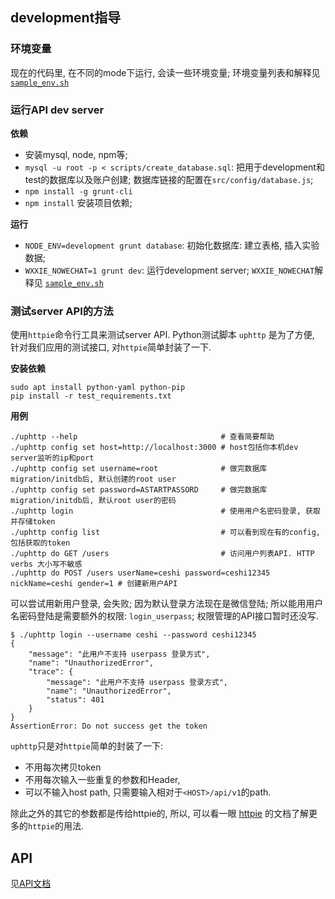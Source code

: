 development指导
------------

### 环境变量

现在的代码里, 在不同的mode下运行, 会读一些环境变量; 环境变量列表和解释见 [`sample_env.sh`](./sample_env.sh)

### 运行API dev server

**依赖**

* 安装mysql, node, npm等;
* ``mysql -u root -p < scripts/create_database.sql``: 把用于development和test的数据库以及账户创建; 数据库链接的配置在``src/config/database.js``;
* ``npm install -g grunt-cli``
* ``npm install`` 安装项目依赖;

**运行**

* ``NODE_ENV=development grunt database``: 初始化数据库: 建立表格, 插入实验数据;
* ``WXXIE_NOWECHAT=1 grunt dev``: 运行development server; ``WXXIE_NOWECHAT``解释见 [`sample_env.sh`](./sample_env.sh)

### 测试server API的方法

使用`httpie`命令行工具来测试server API. Python测试脚本 `uphttp` 是为了方便, 针对我们应用的测试接口, 对`httpie`简单封装了一下. 

**安装依赖**
```
sudo apt install python-yaml python-pip
pip install -r test_requirements.txt
```

**用例**
```
./uphttp --help                                # 查看简要帮助
./uphttp config set host=http://localhost:3000 # host包括你本机dev server监听的ip和port
./uphttp config set username=root              # 做完数据库migration/initdb后, 默认创建的root user
./uphttp config set password=ASTARTPASSORD     # 做完数据库migration/initdb后, 默认root user的密码
./uphttp login                                 # 使用用户名密码登录, 获取并存储token
./uphttp config list                           # 可以看到现在有的config, 包括获取的token
./uphttp do GET /users                         # 访问用户列表API. HTTP verbs 大小写不敏感
./uphttp do POST /users userName=ceshi password=ceshi12345 nickName=ceshi gender=1 # 创建新用户API
```

可以尝试用新用户登录, 会失败; 因为默认登录方法现在是微信登陆; 所以能用用户名密码登陆是需要额外的权限: `login_userpass`; 权限管理的API接口暂时还没写.
```
$ ./uphttp login --username ceshi --password ceshi12345
{
    "message": "此用户不支持 userpass 登录方式",
    "name": "UnauthorizedError",
    "trace": {
        "message": "此用户不支持 userpass 登录方式",
        "name": "UnauthorizedError",
        "status": 401
    }
}
AssertionError: Do not success get the token
```

`uphttp`只是对`httpie`简单的封装了一下:
- 不用每次拷贝token
- 不用每次输入一些重复的参数和Header,
- 可以不输入host path, 只需要输入相对于`<HOST>/api/v1`的path. 

除此之外的其它的参数都是传给httpie的, 所以, 可以看一眼 [httpie](https://github.com/jakubroztocil/httpie) 的文档了解更多的`httpie`的用法.

API
------------

见[API文档](new_api.md)